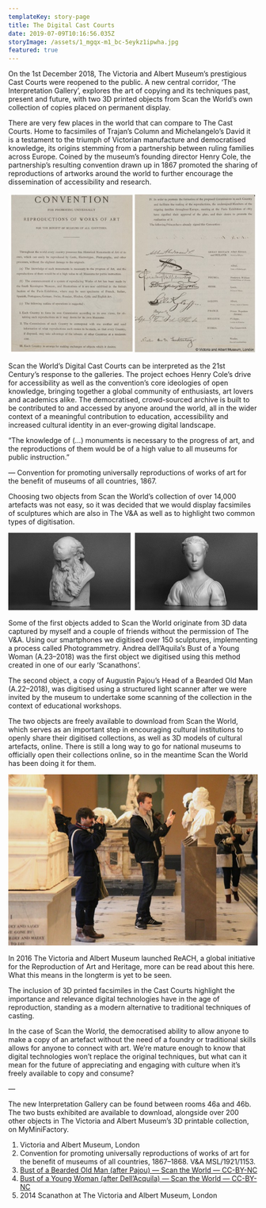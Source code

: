 ```yaml
---
templateKey: story-page
title: The Digital Cast Courts
date: 2019-07-09T10:16:56.035Z
storyImage: /assets/1_mgqx-m1_bc-5eykz1ipwha.jpg
featured: true
---
```

On the 1st December 2018, The Victoria and Albert Museum’s prestigious Cast Courts were reopened to the public. A new central corridor, ‘The Interpretation Gallery’, explores the art of copying and its techniques past, present and future, with two 3D printed objects from Scan the World’s own collection of copies placed on permanent display.

There are very few places in the world that can compare to The Cast Courts. Home to facsimiles of Trajan’s Column and Michelangelo’s David it is a testament to the triumph of Victorian manufacture and democratised knowledge, its origins stemming from a partnership between ruling families across Europe. Coined by the museum’s founding director Henry Cole, the partnership’s resulting convention drawn up in 1867 promoted the sharing of reproductions of artworks around the world to further encourage the dissemination of accessibility and research.

![](/assets/1_rs1lqkcyei3rkz0sw4iihq.jpg)

Scan the World’s Digital Cast Courts can be interpreted as the 21st Century’s response to the galleries. The project echoes Henry Cole’s drive for accessibility as well as the convention’s core ideologies of open knowledge, bringing together a global community of enthusiasts, art lovers and academics alike. The democratised, crowd-sourced archive is built to be contributed to and accessed by anyone around the world, all in the wider context of a meaningful contribution to education, accessibility and increased cultural identity in an ever-growing digital landscape.

“The knowledge of (…) monuments is necessary to the progress of art, and the reproductions of them would be of a high value to all museums for public instruction.” 

— Convention for promoting universally reproductions of works of art for the benefit of museums of all countries, 1867.

Choosing two objects from Scan the World’s collection of over 14,000 artefacts was not easy, so it was decided that we would display facsimiles of sculptures which are also in The V&A as well as to highlight two common types of digitisation.

![](/assets/bearded-man-and-bust-of-a-woman.jpg)

Some of the first objects added to Scan the World originate from 3D data captured by myself and a couple of friends without the permission of The V&A. Using our smartphones we digitised over 150 sculptures, implementing a process called Photogrammetry. Andrea dell’Aquila’s Bust of a Young Woman (A.23–2018) was the first object we digitised using this method created in one of our early ‘Scanathons’.

The second object, a copy of Augustin Pajou’s Head of a Bearded Old Man (A.22–2018), was digitised using a structured light scanner after we were invited by the museum to undertake some scanning of the collection in the context of educational workshops.

The two objects are freely available to download from Scan the World, which serves as an important step in encouraging cultural institutions to openly share their digitised collections, as well as 3D models of cultural artefacts, online. There is still a long way to go for national museums to officially open their collections online, so in the meantime Scan the World has been doing it for them.

![](/assets/1_qs3ifw7lhlin2jkifrwsrw.jpg)

In 2016 The Victoria and Albert Museum launched ReACH, a global initiative for the Reproduction of Art and Heritage, more can be read about this here. What this means in the longterm is yet to be seen.

The inclusion of 3D printed facsimiles in the Cast Courts highlight the importance and relevance digital technologies have in the age of reproduction, standing as a modern alternative to traditional techniques of casting.

In the case of Scan the World, the democratised ability to allow anyone to make a copy of an artefact without the need of a foundry or traditional skills allows for anyone to connect with art. We’re mature enough to know that digital technologies won’t replace the original techniques, but what can it mean for the future of appreciating and engaging with culture when it’s freely available to copy and consume?

—

The new Interpretation Gallery can be found between rooms 46a and 46b. The two busts exhibited are available to download, alongside over 200 other objects in The Victoria and Albert Museum’s 3D printable collection, on MyMiniFactory.

1. Victoria and Albert Museum, London
2. Convention for promoting universally reproductions of works of art for the benefit of museums of all countries, 1867–1868. V&A MSL/1921/1153.
3. [Bust of a Bearded Old Man (after Pajou) — Scan the World — CC-BY-NC
   ](https://www.myminifactory.com/object/3d-print-head-of-a-bearded-old-man-24136)
4. [Bust of a Young Woman (after Dell’Acquila) — Scan the World — CC-BY-NC
   ](https://www.myminifactory.com/object/3d-print-bust-of-a-young-woman-25857)
5. 2014 Scanathon at The Victoria and Albert Museum, London
